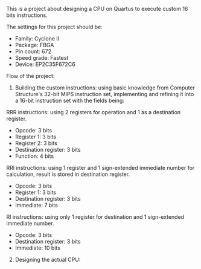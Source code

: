 This is a project about designing a CPU on Quartus to execute custom 16 bits instructions.

The settings for this project should be: 
- Family: Cyclone II
- Package: FBGA
- Pin count: 672
- Speed grade: Fastest
- Device: EP2C35F672C6

Flow of the project:
1. Building the custom instructions: using basic knowledge from Computer Structure's 32-bit MIPS instruction set, implementing and refining it into a 16-bit instruction set with the fields being:

RRR instructions: using 2 registers for operation and 1 as a destination register.
+ Opcode: 3 bits
+ Register 1: 3 bits
+ Register 2: 3 bits
+ Destination register: 3 bits
+ Function: 4 bits

RRI instructions: using 1 register and 1 sign-extended immediate number for calculation, result is stored in destination register.
+ Opcode: 3 bits
+ Register 1: 3 bits
+ Destination register: 3 bits
+ Immediate: 7 bits

RI instructions: using only 1 register for destination and 1 sign-extended immediate number.
+ Opcode: 3 bits
+ Destination register: 3 bits
+ Immediate: 10 bits

2. Designing the actual CPU:

